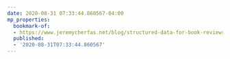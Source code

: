 ```yaml
---
date: 2020-08-31 07:33:44.860567-04:00
mp_properties:
  bookmark-of:
  - https://www.jeremycherfas.net/blog/structured-data-for-book-reviews
  published:
  - '2020-08-31T07:33:44.860567'
---
```



